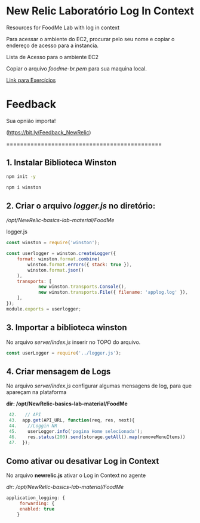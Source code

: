 # New Relic Laboratório Log In Context
Resources for FoodMe Lab with log in context

Para acessar o ambiente do EC2, procurar pelo seu nome e copiar o endereço de acesso para a instancia.

Lista de Acesso para o ambiente EC2

Copiar o arquivo *foodme-br.pem* para sua maquina local.

[Link para Exercícios](https://developer.newrelic.com/collect-data/monitor-your-application/set-up-env)


# Feedback
Sua opnião importa!

(https://bit.ly/Feedback_NewRelic)


=============================================

 ## 1. Instalar Biblioteca Winston
 ```sh
 npm init -y
 
 npm i winston
 ```
 
## 2. Criar o arquivo *logger.js* no diretório: 
*/opt/NewRelic-basics-lab-material/FoodMe*

logger.js
```javascript
const winston = require('winston');

const userlogger = winston.createLogger({
    format: winston.format.combine(
        winston.format.errors({ stack: true }),
        winston.format.json()
    ),
    transports: [
            new winston.transports.Console(),
            new winston.transports.File({ filename: 'applog.log' }),
    ],
});
module.exports = userlogger;
```


## 3. Importar a biblioteca winston

No arquivo *server/index.js* inserir no TOPO do arquivo.

```javascript
const userLogger = require('../logger.js');
```

## 4. Criar mensagem de Logs
No arquivo *server/index.js* configurar algumas mensagens de log, para que apareçam na plataforma

**dir: /opt/NewRelic-basics-lab-material/FoodMe**

```javascript
 42.   // API
 43.  app.get(API_URL, function(req, res, next){
 44.    //Loggin NR
 45.    userLogger.info('pagina Home selecionada');
 46.    res.status(200).send(storage.getAll().map(removeMenuItems))
 47.  });
```
## Como ativar ou desativar Log in Context

No arquivo **newrelic.js** ativar o Log in Context no agente

*dir: /opt/NewRelic-basics-lab-material/FoodMe*

```javascript
application_logging: {
     forwarding: {
     enabled: true
    }
```
